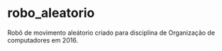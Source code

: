 # robo_aleatorio
Robô de movimento aleátorio criado para disciplina de Organização de computadores em 2016.
